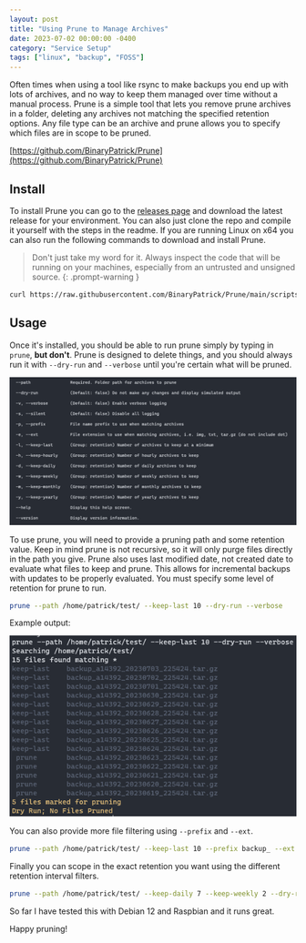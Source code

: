 ```yaml
---
layout: post
title: "Using Prune to Manage Archives"
date: 2023-07-02 00:00:00 -0400
category: "Service Setup"
tags: ["linux", "backup", "FOSS"]
---
```


Often times when using a tool like rsync to make backups you end up with lots of archives, and no way to keep them managed over time without a manual process. Prune is a simple tool that lets you remove prune archives in a folder, deleting any archives not matching the specified retention options. Any file type can be an archive and prune allows you to specify which files are in scope to be pruned.

[https://github.com/BinaryPatrick/Prune](https://github.com/BinaryPatrick/Prune)

## Install

To install Prune you can go to the [releases page](https://github.com/BinaryPatrick/Prune/releases) and download the latest release for your environment. You can also just clone the repo and compile it yourself with the steps in the readme. If you are running Linux on x64 you can also run the following commands to download and install Prune.

> Don't just take my word for it. Always inspect the code that will be running on your machines, especially from an untrusted and unsigned source.
{: .prompt-warning }

```bash
curl https://raw.githubusercontent.com/BinaryPatrick/Prune/main/scripts/install-linux-x64.sh | sudo bash
```

## Usage

Once it's installed, you should be able to run prune simply by typing in `prune`, **but don't**. Prune is designed to delete things, and you should always run it with `--dry-run` and `--verbose` until you're certain what will be pruned.

![prune help](/assets/img/using-prune-to-manage-archives/prune-help.png)

To use prune, you will need to provide a pruning path and some retention value. Keep in mind prune is not recursive, so it will only purge files directly in the path you give. Prune also uses last modified date, not created date to evaluate what files to keep and prune. This allows for incremental backups with updates to be properly evaluated. You must specify some level of retention for prune to run.

```bash
prune --path /home/patrick/test/ --keep-last 10 --dry-run --verbose
```
Example output:

![prune example output](/assets/img/using-prune-to-manage-archives/prune-example-output.png)

You can also provide more file filtering using `--prefix` and `--ext`.

```bash
prune --path /home/patrick/test/ --keep-last 10 --prefix backup_ --ext tar.gz --dry-run --verbose
```

Finally you can scope in the exact retention you want using the different retention interval filters.

```bash
prune --path /home/patrick/test/ --keep-daily 7 --keep-weekly 2 --dry-run --verbose
```

So far I have tested this with Debian 12 and Raspbian and it runs great.

Happy pruning!
